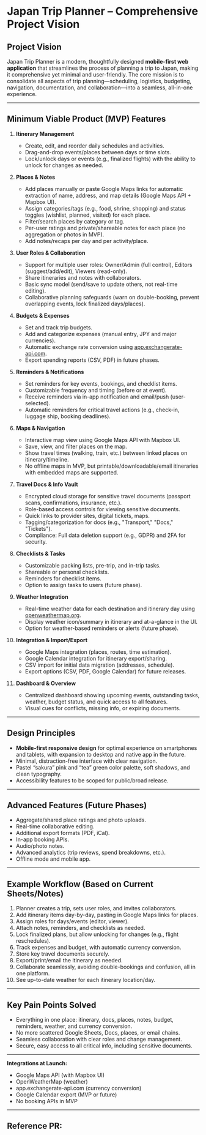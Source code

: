# Japan Trip Planner – Comprehensive Project Vision

## Project Vision

Japan Trip Planner is a modern, thoughtfully designed **mobile-first web application** that streamlines the process of planning a trip to Japan, making it comprehensive yet minimal and user-friendly. The core mission is to consolidate all aspects of trip planning—scheduling, logistics, budgeting, navigation, documentation, and collaboration—into a seamless, all-in-one experience.

---

## Minimum Viable Product (MVP) Features

1. **Itinerary Management**
    - Create, edit, and reorder daily schedules and activities.
    - Drag-and-drop events/places between days or time slots.
    - Lock/unlock days or events (e.g., finalized flights) with the ability to unlock for changes as needed.

2. **Places & Notes**
    - Add places manually or paste Google Maps links for automatic extraction of name, address, and map details (Google Maps API + Mapbox UI).
    - Assign categories/tags (e.g., food, shrine, shopping) and status toggles (wishlist, planned, visited) for each place.
    - Filter/search places by category or tag.
    - Per-user ratings and private/shareable notes for each place (no aggregation or photos in MVP).
    - Add notes/recaps per day and per activity/place.

3. **User Roles & Collaboration**
    - Support for multiple user roles: Owner/Admin (full control), Editors (suggest/add/edit), Viewers (read-only).
    - Share itineraries and notes with collaborators.
    - Basic sync model (send/save to update others, not real-time editing).
    - Collaborative planning safeguards (warn on double-booking, prevent overlapping events, lock finalized days/places).

4. **Budgets & Expenses**
    - Set and track trip budgets.
    - Add and categorize expenses (manual entry, JPY and major currencies).
    - Automatic exchange rate conversion using [app.exchangerate-api.com](https://app.exchangerate-api.com/).
    - Export spending reports (CSV, PDF) in future phases.

5. **Reminders & Notifications**
    - Set reminders for key events, bookings, and checklist items.
    - Customizable frequency and timing (before or at event).
    - Receive reminders via in-app notification and email/push (user-selected).
    - Automatic reminders for critical travel actions (e.g., check-in, luggage ship, booking deadlines).

6. **Maps & Navigation**
    - Interactive map view using Google Maps API with Mapbox UI.
    - Save, view, and filter places on the map.
    - Show travel times (walking, train, etc.) between linked places on itinerary/timeline.
    - No offline maps in MVP, but printable/downloadable/email itineraries with embedded maps are supported.

7. **Travel Docs & Info Vault**
    - Encrypted cloud storage for sensitive travel documents (passport scans, confirmations, insurance, etc.).
    - Role-based access controls for viewing sensitive documents.
    - Quick links to provider sites, digital tickets, maps.
    - Tagging/categorization for docs (e.g., "Transport," "Docs," "Tickets").
    - Compliance: Full data deletion support (e.g., GDPR) and 2FA for security.

8. **Checklists & Tasks**
    - Customizable packing lists, pre-trip, and in-trip tasks.
    - Shareable or personal checklists.
    - Reminders for checklist items.
    - Option to assign tasks to users (future phase).

9. **Weather Integration**
    - Real-time weather data for each destination and itinerary day using [openweathermap.org](https://openweathermap.org/).
    - Display weather icon/summary in itinerary and at-a-glance in the UI.
    - Option for weather-based reminders or alerts (future phase).

10. **Integration & Import/Export**
    - Google Maps integration (places, routes, time estimation).
    - Google Calendar integration for itinerary export/sharing.
    - CSV import for initial data migration (addresses, schedule).
    - Export options (CSV, PDF, Google Calendar) for future releases.

11. **Dashboard & Overview**
    - Centralized dashboard showing upcoming events, outstanding tasks, weather, budget status, and quick access to all features.
    - Visual cues for conflicts, missing info, or expiring documents.

---

## Design Principles

- **Mobile-first responsive design** for optimal experience on smartphones and tablets, with expansion to desktop and native app in the future.
- Minimal, distraction-free interface with clear navigation.
- Pastel “sakura” pink and “tea” green color palette, soft shadows, and clean typography.
- Accessibility features to be scoped for public/broad release.

---

## Advanced Features (Future Phases)

- Aggregate/shared place ratings and photo uploads.
- Real-time collaborative editing.
- Additional export formats (PDF, iCal).
- In-app booking APIs.
- Audio/photo notes.
- Advanced analytics (trip reviews, spend breakdowns, etc.).
- Offline mode and mobile app.

---

## Example Workflow (Based on Current Sheets/Notes)

1. Planner creates a trip, sets user roles, and invites collaborators.
2. Add itinerary items day-by-day, pasting in Google Maps links for places.
3. Assign roles for days/events (editor, viewer).
4. Attach notes, reminders, and checklists as needed.
5. Lock finalized plans, but allow unlocking for changes (e.g., flight reschedules).
6. Track expenses and budget, with automatic currency conversion.
7. Store key travel documents securely.
8. Export/print/email the itinerary as needed.
9. Collaborate seamlessly, avoiding double-bookings and confusion, all in one platform.
10. See up-to-date weather for each itinerary location/day.

---

## Key Pain Points Solved

- Everything in one place: itinerary, docs, places, notes, budget, reminders, weather, and currency conversion.
- No more scattered Google Sheets, Docs, places, or email chains.
- Seamless collaboration with clear roles and change management.
- Secure, easy access to all critical info, including sensitive documents.

---

**Integrations at Launch:**
- Google Maps API (with Mapbox UI)
- OpenWeatherMap (weather)
- app.exchangerate-api.com (currency conversion)
- Google Calendar export (MVP or future)
- No booking APIs in MVP

---

**Reference PR:**  
---